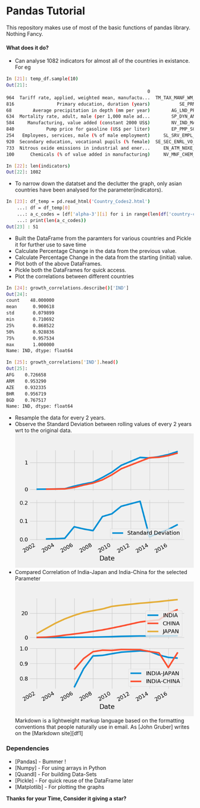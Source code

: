 # Pandas Tutorial

This repository makes use of most of the basic functions of pandas library.
Nothing Fancy.
#### What does it do?

  - Can analyse 1082 indicators for almost all of the countries in existance.
For eg

```sh
In [21]: temp_df.sample(10)
Out[21]:
                                                     0                     1
964  Tariff rate, applied, weighted mean, manufactu...  TM_TAX_MANF_WM_AR_ZS
816                Primary education, duration (years)           SE_PRM_DURS
68        Average precipitation in depth (mm per year)        AG_LND_PRCP_MM
634  Mortality rate, adult, male (per 1,000 male ad...        SP_DYN_AMRT_MA
584     Manufacturing, value added (constant 2000 US$)        NV_IND_MANF_KD
840            Pump price for gasoline (US$ per liter)        EP_PMP_SGAS_CD
254   Employees, services, male (% of male employment)     SL_SRV_EMPL_MA_ZS
920  Secondary education, vocational pupils (% female)  SE_SEC_ENRL_VO_FE_ZS
733  Nitrous oxide emissions in industrial and ener...     EN_ATM_NOXE_EI_ZS
100      Chemicals (% of value added in manufacturing)     NV_MNF_CHEM_ZS_UN
```
```sh
In [22]: len(indicators)
Out[22]: 1082
```
  - To narrow down the datatset and the declutter the graph, only asian countries have been analysed for the parameter(indicators).
```sh
In [23]: df_temp = pd.read_html('Country_Codes2.html')
    ...: df = df_temp[0]
    ...: a_c_codes = [df['alpha-3'][i] for i in range(len(df['country-code'])) if df['region'][i] == 'Asia' ]
    ...: print(len(a_c_codes))
Out[23] : 51
```
  - Built the DataFrame from the paramters for various countries and Pickle it for further use to save time
  - Calculate Percentage Change in the data from the previous value.
  - Calculate Percentage Change in the data from the starting (initial) value.
  - Plot both of the above DataFrames. 
  - Pickle both the DataFrames for quick access.
  - Plot the correlations between different countries
 ```sh
 In [24]: growth_correlations.describe()['IND']
Out[24]:
count    48.000000
mean      0.900618
std       0.079899
min       0.710692
25%       0.868522
50%       0.928836
75%       0.957534
max       1.000000
Name: IND, dtype: float64
```
```sh
In [25]: growth_correlations['IND'].head()
Out[25]:
AFG    0.726658
ARM    0.953290
AZE    0.932335
BHR    0.956719
BGD    0.767517
Name: IND, dtype: float64
```
  - Resample the data for every 2 years.
  - Observe the Standard Deviation between rolling values of every 2 years wrt to the original data.
 ![alt text](https://github.com/revantg/basic_pandas/raw/master/Figure_1.png "Standard Deviation")
- Compared Correlation of India-Japan and India-China for the selected Parameter
 ![alt text](https://github.com/revantg/basic_pandas/raw/master/Figure_2.png "Plotting and Comparing Correlations")
Markdown is a lightweight markup language based on the formatting conventions that people naturally use in email.  As [John Gruber] writes on the [Markdown site][df1]


### Dependencies


* [Pandas] - Bummer !
* [Numpy] - For using arrays in Python
* [Quandl] - For building Data-Sets
* [Pickle] - For quick reuse of the DataFrame later
* [Matplotlib] - For plotting the graphs


**Thanks for your Time, Consider it giving a star?**
